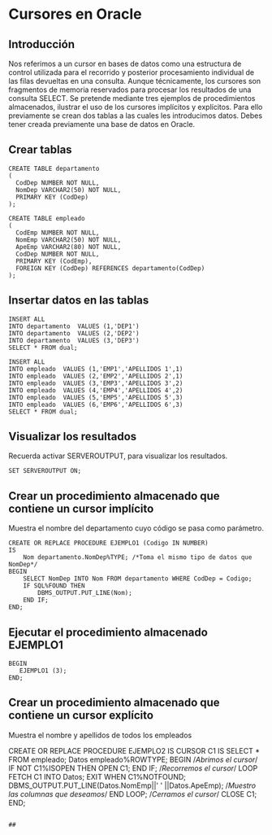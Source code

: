 # Cursores en Oracle

## Introducción
Nos referimos a un cursor en bases de datos como una estructura de control utilizada para el recorrido y posterior procesamiento individual de las filas devueltas en una consulta. Aunque técnicamente, los cursores son fragmentos de memoria reservados para procesar los resultados de una consulta SELECT.
Se pretende mediante tres ejemplos de procedimientos almacenados, ilustrar el uso de los cursores implícitos y explícitos. Para ello previamente se crean dos tablas a las cuales les introducimos datos. Debes tener creada previamente una base de datos en Oracle.

## Crear tablas

```console
CREATE TABLE departamento
(
  CodDep NUMBER NOT NULL,
  NomDep VARCHAR2(50) NOT NULL,
  PRIMARY KEY (CodDep)
);

CREATE TABLE empleado
(
  CodEmp NUMBER NOT NULL,
  NomEmp VARCHAR2(50) NOT NULL,
  ApeEmp VARCHAR2(80) NOT NULL,
  CodDep NUMBER NOT NULL,
  PRIMARY KEY (CodEmp),
  FOREIGN KEY (CodDep) REFERENCES departamento(CodDep)
);
```

## Insertar datos en las tablas

```console
INSERT ALL 
INTO departamento  VALUES (1,'DEP1') 
INTO departamento  VALUES (2,'DEP2') 
INTO departamento  VALUES (3,'DEP3') 
SELECT * FROM dual;

INSERT ALL 
INTO empleado  VALUES (1,'EMP1','APELLIDOS 1',1) 
INTO empleado  VALUES (2,'EMP2','APELLIDOS 2',1) 
INTO empleado  VALUES (3,'EMP3','APELLIDOS 3',2)
INTO empleado  VALUES (4,'EMP4','APELLIDOS 4',2) 
INTO empleado  VALUES (5,'EMP5','APELLIDOS 5',3) 
INTO empleado  VALUES (6,'EMP6','APELLIDOS 6',3) 
SELECT * FROM dual;
```

## Visualizar los resultados

Recuerda activar SERVEROUTPUT, para visualizar los resultados.

```console
SET SERVEROUTPUT ON;
```

## Crear un procedimiento almacenado que contiene un cursor implícito

Muestra el nombre del departamento cuyo código se pasa como parámetro.

```console
CREATE OR REPLACE PROCEDURE EJEMPLO1 (Codigo IN NUMBER)
IS 
    Nom departamento.NomDep%TYPE; /*Toma el mismo tipo de datos que NomDep*/
BEGIN
    SELECT NomDep INTO Nom FROM departamento WHERE CodDep = Codigo;
    IF SQL%FOUND THEN
        DBMS_OUTPUT.PUT_LINE(Nom); 
    END IF;
END;
```

## Ejecutar el procedimiento almacenado EJEMPLO1

```console
BEGIN
   EJEMPLO1 (3);
END;
```

## Crear un procedimiento almacenado que contiene un cursor explícito

Muestra el nombre y apellidos de todos los empleados

CREATE OR REPLACE PROCEDURE EJEMPLO2 
IS
    CURSOR C1 IS SELECT * FROM empleado;
    Datos empleado%ROWTYPE;
BEGIN
    /*Abrimos el cursor*/
    IF NOT C1%ISOPEN THEN
        OPEN C1;
    END IF;
   /*Recorremos el cursor*/
    LOOP
         FETCH C1 INTO Datos;
         EXIT WHEN C1%NOTFOUND;
         DBMS_OUTPUT.PUT_LINE(Datos.NomEmp||' ' ||Datos.ApeEmp); /*Muestro las columnas que deseamos*/
    END LOOP;
    /*Cerramos el cursor*/
    CLOSE C1;
END;
```

## 



